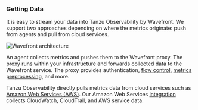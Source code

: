 ### Getting Data

It is easy to stream your data into Tanzu Observability by Wavefront. We support two approaches depending on where the metrics originate: push from agents and pull from cloud services.

![Wavefront architecture](images/wavefront_architecture.png)

An agent collects metrics and pushes them to the Wavefront proxy. The proxy runs within your infrastructure and forwards collected data to the Wavefront service. The proxy provides authentication, [flow control](https://docs.wavefront.com/proxies_configuring.html), [metrics preprocessing](https://docs.wavefront.com/proxies_preprocessor_rules.html), and more.

Tanzu Observability directly pulls metrics data from cloud services such as [Amazon Web Services (AWS)](https://aws.amazon.com). Our Amazon Web Services [integration](https://docs.wavefront.com/integrations_aws_metrics.html) collects CloudWatch, CloudTrail, and AWS service data.
